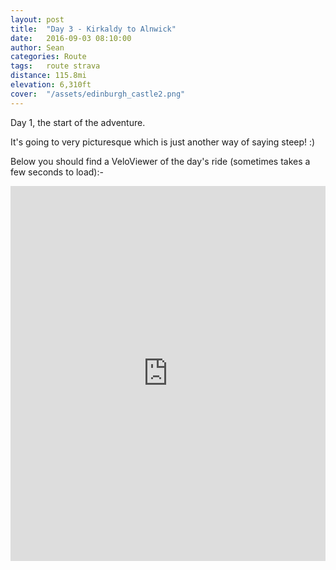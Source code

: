 ```yaml
---
layout: post
title:  "Day 3 - Kirkaldy to Alnwick"
date:   2016-09-03 08:10:00
author: Sean
categories: Route
tags:	route strava
distance: 115.8mi
elevation: 6,310ft
cover:  "/assets/edinburgh_castle2.png"
---
```


Day 1, the start of the adventure.

It's going to very picturesque which is just another way of saying
steep! :)

Below you should find a VeloViewer of the day's ride (sometimes takes a
few seconds to load):-

<iframe style="width:100%;height:600px;" src="https://veloviewer.com/routes/6937551/embed2" frameborder="0" scrolling="no"></iframe>
